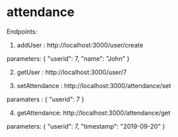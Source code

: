 # attendance

Endpoints:

1) addUser : http://localhost:3000/user/create

  parameters: { "userid": 7, "name": "John" }


2) getUser : http://localhost:3000/user/7


3) setAttendance : http://localhost:3000/attendance/set

  paramaters : { "userid": 7 }
  

4) getAttendance: http://localhost:3000/attendance/get

 parameters: { "userid": 7, "timestamp": "2019-09-20" }
